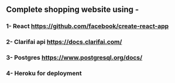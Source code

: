 ## Complete shopping website using -

### 1- React https://github.com/facebook/create-react-app
### 2- Clarifai api https://docs.clarifai.com/
### 3- Postgres https://www.postgresql.org/docs/
### 4- Heroku for deployment


<p align="center"> 
<br>
</p>
<br>

<p align="center"> 
<br>
 </p>
<p align="center"> 
<br>
</p>

